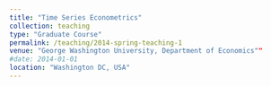 ```yaml
---
title: "Time Series Econometrics"
collection: teaching
type: "Graduate Course"
permalink: /teaching/2014-spring-teaching-1
venue: "George Washington University, Department of Economics""
#date: 2014-01-01
location: "Washington DC, USA"
---
```


